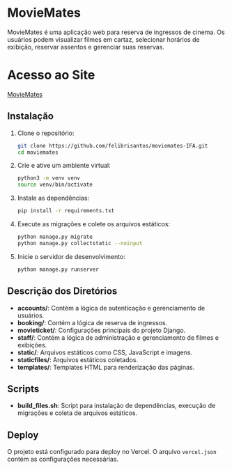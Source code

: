 # MovieMates

MovieMates é uma aplicação web para reserva de ingressos de cinema. Os usuários podem visualizar filmes em cartaz, selecionar horários de exibição, reservar assentos e gerenciar suas reservas.

# Acesso ao Site

[MovieMates](moviemates1.vercel.app)

## Instalação

1. Clone o repositório:
    ```sh
    git clone https://github.com/felibrisantos/moviemates-IFA.git
    cd moviemates
    ```

2. Crie e ative um ambiente virtual:
    ```sh
    python3 -m venv venv
    source venv/bin/activate
    ```

3. Instale as dependências:
    ```sh
    pip install -r requirements.txt
    ```

4. Execute as migrações e colete os arquivos estáticos:
    ```sh
    python manage.py migrate
    python manage.py collectstatic --noinput
    ```

5. Inicie o servidor de desenvolvimento:
    ```sh
    python manage.py runserver
    ```

## Descrição dos Diretórios

- **accounts/**: Contém a lógica de autenticação e gerenciamento de usuários.
- **booking/**: Contém a lógica de reserva de ingressos.
- **movieticket/**: Configurações principais do projeto Django.
- **staff/**: Contém a lógica de administração e gerenciamento de filmes e exibições.
- **static/**: Arquivos estáticos como CSS, JavaScript e imagens.
- **staticfiles/**: Arquivos estáticos coletados.
- **templates/**: Templates HTML para renderização das páginas.

## Scripts

- **build_files.sh**: Script para instalação de dependências, execução de migrações e coleta de arquivos estáticos.

## Deploy

O projeto está configurado para deploy no Vercel. O arquivo `vercel.json` contém as configurações necessárias.
